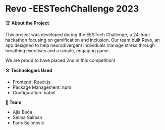 # Revo -EESTechChallenge 2023

🏆 **About the Project**

This project was developed during the EESTech Challenge, a 24-hour hackathon focusing on gamification and inclusion. Our team built Revo, an app designed to help neurodivergent individuals manage stress through breathing exercises and a simple, engaging game.

We are proud to have placed 2nd in this competition!

🛠️ **Technologies Used**

- Frontend: React.js
- Package Management: npm
- Configuration: babel

🤝 **Team**

- Ajla Beća
- Selma Salman
- Faris Selimović

